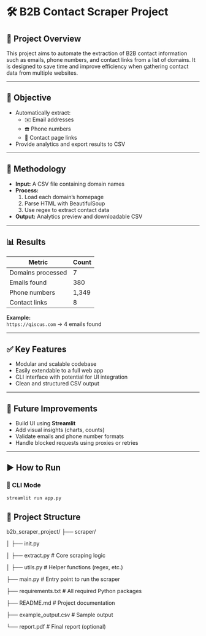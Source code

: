 # 🛠️ B2B Contact Scraper Project

## 📌 Project Overview

This project aims to automate the extraction of B2B contact information such as emails, phone numbers, and contact links from a list of domains. It is designed to save time and improve efficiency when gathering contact data from multiple websites.

---

## 🎯 Objective

- Automatically extract:
  - ✉️ Email addresses
  - ☎️ Phone numbers
  - 🔗 Contact page links
- Provide analytics and export results to CSV

---

## 🧠 Methodology

- **Input:** A CSV file containing domain names
- **Process:**
  1. Load each domain’s homepage
  2. Parse HTML with BeautifulSoup
  3. Use regex to extract contact data
- **Output:** Analytics preview and downloadable CSV

---

## 📊 Results

| Metric            | Count   |
|-------------------|---------|
| Domains processed | 7       |
| Emails found      | 380     |
| Phone numbers     | 1,349   |
| Contact links     | 8       |

**Example:**  
`https://qiscus.com` → 4 emails found

---

## ✅ Key Features

- Modular and scalable codebase
- Easily extendable to a full web app
- CLI interface with potential for UI integration
- Clean and structured CSV output

---

## 🚀 Future Improvements

- Build UI using **Streamlit**
- Add visual insights (charts, counts)
- Validate emails and phone number formats
- Handle blocked requests using proxies or retries

---


## ▶️ How to Run

### 🔹 CLI Mode

```bash
streamlit run app.py
```


## 📁 Project Structure
b2b_scraper_project/
├── scraper/

│ ├── init.py

│ ├── extract.py # Core scraping logic

│ ├── utils.py # Helper functions (regex, etc.)

├── main.py # Entry point to run the scraper

├── requirements.txt # All required Python packages

├── README.md # Project documentation

├── example_output.csv # Sample output

└── report.pdf # Final report (optional)
